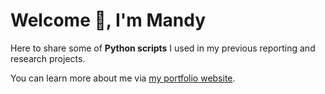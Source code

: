 <h1 align="left">Welcome 👋, I'm Mandy</h1>

Here to share some of <b>Python scripts</b> I used in my previous reporting and research projects.

<p align="left">You can learn more about me via <a href="https://manyunzou.github.io/">my portfolio website</a>.</p>
